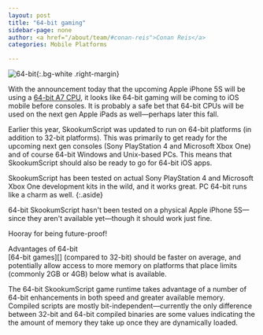```yaml
---
layout: post
title: "64-bit gaming"
sidebar-page: none
author: <a href="/about/team/#conan-reis">Conan Reis</a>
categories: Mobile Platforms

---
```


![64-bit](/images/blog/2013-09-10_64bit.png){:.bg-white .right-margin}

With the announcement today that the upcoming Apple iPhone 5S will be using a [64-bit A7 CPU][], it looks like 64-bit gaming will be coming to iOS mobile before consoles.  It is probably a safe bet that 64-bit CPUs will be used on the next gen Apple iPads as well—perhaps later this fall.

Earlier this year, SkookumScript was updated to run on 64-bit platforms (in addition to 32-bit platforms).  This was primarily to get ready for the upcoming next gen consoles (Sony PlayStation 4 and Microsoft Xbox One) and of course 64-bit Windows and Unix-based PCs.  This means that SkookumScript should also be ready to go for 64-bit iOS apps.

SkookumScript has been tested on actual Sony PlayStation 4 and Microsoft Xbox One development kits in the wild, and it works great.  PC 64-bit runs like a charm as well.
{:.aside}

64-bit SkookumScript hasn't been tested on a physical Apple iPhone 5S—since they aren't available yet—though it should work just fine.

Hooray for being future-proof!

<!-- more -->

<span class="label-wrap">
  Advantages of 64-bit
</span><br>
[64-bit games][] (compared to 32-bit) should be faster on average, and potentially allow access to more memory on platforms that place limits (commonly 2GB or 4GB) below what is available.

The 64-bit SkookumScript game runtime takes advantage of a number of 64-bit enhancements in both speed and greater available memory.  Compiled scripts are mostly bit-independent—currently the only difference between 32-bit and 64-bit compiled binaries are some values indicating the the amount of memory they take up once they are dynamically loaded.


[64-bit A7 CPU]: http://www.engadget.com/2013/09/10/apple-unveils-64-bit-a7-chip/ "iPhone 5S 64-bit Engadget article"
[64-bit games]: http://en.wikipedia.org/wiki/64-bit#Pros_and_cons "64-bit Pros and Cons Wikipedia article"
